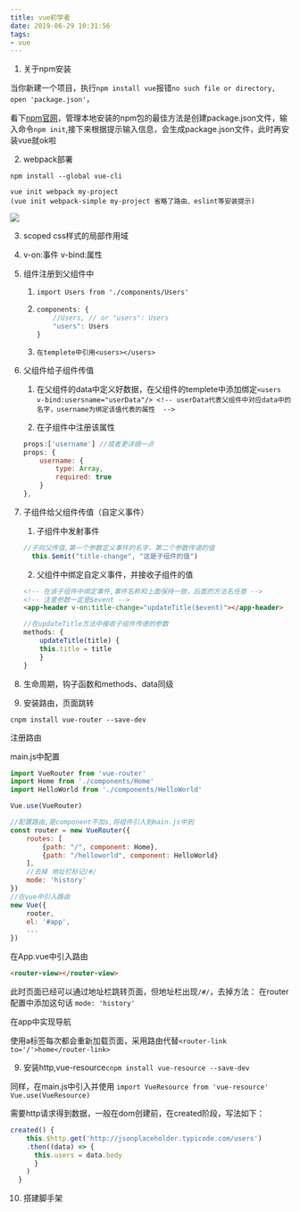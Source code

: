 ```yaml
---
title: vue初学者
date: 2019-06-29 10:31:56
tags:
- vue
---
```


1. 关于npm安装

当你新建一个项目，执行`npm install vue`报错`no such file or directory, open 'package.json'`，

看下[npm官网](https://www.npmjs.cn/getting-started/using-a-package.json/)，管理本地安装的npm包的最佳方法是创建package.json文件，输入命令`npm init`,接下来根据提示输入信息，会生成package.json文件，此时再安装vue就ok啦

2. webpack部署
```
npm install --global vue-cli

vue init webpack my-project
(vue init webpack-simple my-project 省略了路由、eslint等安装提示)
```
![](https://images2017.cnblogs.com/blog/1062254/201801/1062254-20180131161819546-387251641.png)

3. scoped  css样式的局部作用域

4. v-on:事件  v-bind:属性
4. 组件注册到父组件中

     1. `import Users from './components/Users'`
     2. ```js
        components: {
            //Users, // or "users": Users
            "users": Users
        }
        ```
    3. `在templete中引用<users></users>`
    

5. 父组件给子组件传值

    1. 在父组件的data中定义好数据，在父组件的templete中添加绑定`<users v-bind:usersname="userData"/> <!-- userData代表父组件中对应data中的名字，username为绑定该值代表的属性  -->`

    2. 在子组件中注册该属性
    
    ```js
    props:['username'] //或者更详细一点
    props: {
        username: {
            type: Array,
            required: true
        }
    },
    ``` 

6. 子组件给父组件传值（自定义事件）

    1. 子组件中发射事件

    ```js
    //子向父传值,第一个参数定义事件的名字，第二个参数传递的值
      this.$emit("title-change", "这是子组件的值")
    ```

    2. 父组件中绑定自定义事件，并接收子组件的值

    ```html
    <!-- 在该子组件中绑定事件,事件名称和上面保持一致，后面的方法名任意 -->
    <!-- 注意参数一定是$event -->
    <app-header v-on:title-change="updateTitle($event)"></app-header>
    ```
    ```js
    //在updateTitle方法中接收子组件传递的参数
    methods: {
        updateTitle(title) {
        this.title = title
        }
    }
    ```

7. 生命周期，钩子函数和methods、data同级

8. 安装路由，页面跳转

`cnpm install vue-router --save-dev`

注册路由

main.js中配置

```js
import VueRouter from 'vue-router'
import Home from './components/Home'
import HelloWorld from './components/HelloWorld'

Vue.use(VueRouter)

//配置路由,是component不加s,将组件引入到main.js中到
const router = new VueRouter({
    routes: [
        {path: "/", component: Home},
        {path: "/helloworld", component: HelloWorld}
    ],
    //去掉 地址栏标记/#/
    mode: 'history'
})
//在vue中引入路由
new Vue({
    rooter,
    el: '#app',
    ...
})
```

在App.vue中引入路由
```html
<router-view></router-view>
```

此时页面已经可以通过地址栏跳转页面，但地址栏出现`/#/`，去掉方法： 在router配置中添加这句话
`mode: 'history'`


在app中实现导航

使用a标签每次都会重新加载页面，采用路由代替`<router-link to='/'>home</router-link>`

9. 安装http,vue-resource`cnpm install vue-resource --save-dev`

同样，在main.js中引入并使用
`import VueResource from 'vue-resource'`
`Vue.use(VueResource)`

需要http请求得到数据，一般在dom创建前，在created阶段，写法如下：
```js
created() {
    this.$http.get('http://jsonplaceholder.typicode.com/users')
    .then((data) => {
      this.users = data.body
      }
    )
  }
```

10. 搭建脚手架

